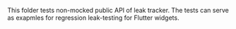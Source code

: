 This folder tests non-mocked public API of leak tracker.
The tests can serve as exapmles for regression leak-testing for Flutter widgets.